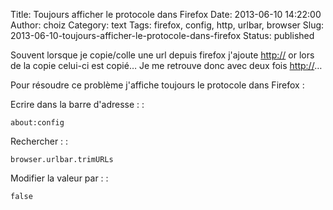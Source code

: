 Title: Toujours afficher le protocole dans Firefox
Date: 2013-06-10 14:22:00
Author: choiz
Category: text
Tags: firefox, config, http, urlbar, browser
Slug: 2013-06-10-toujours-afficher-le-protocole-dans-firefox
Status: published

Souvent lorsque je copie/colle une url depuis firefox j'ajoute <http://>
or lors de la copie celui-ci est copié… Je me retrouve donc avec deux
fois <http://>…

Pour résoudre ce problème j'affiche toujours le protocole dans Firefox :

Ecrire dans la barre d'adresse : :

    about:config

Rechercher : :

    browser.urlbar.trimURLs

Modifier la valeur par : :

    false
